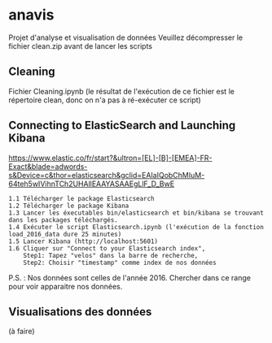 # anavis
Projet d'analyse et visualisation de données
Veuillez décompresser le fichier clean.zip avant de lancer les scripts

## Cleaning
    
Fichier Cleaning.ipynb (le résultat de l'exécution de ce fichier est le répertoire clean, donc on n'a pas à ré-exécuter ce script)

## Connecting to ElasticSearch and Launching Kibana

https://www.elastic.co/fr/start?&ultron=[EL]-[B]-[EMEA]-FR-Exact&blade=adwords-s&Device=c&thor=elasticsearch&gclid=EAIaIQobChMIuM-64teh5wIVihnTCh2UHAllEAAYASAAEgLlF_D_BwE

    1.1 Télécharger le package Elasticsearch 
    1.2 Télécharger le package Kibana
    1.3 Lancer les éxecutables bin/elasticsearch et bin/kibana se trouvant dans les packages téléchargés.
    1.4 Exécuter le script Elasticsearch.ipynb (l'exécution de la fonction load_2016_data dure 25 minutes)
    1.5 Lancer Kibana (http://localhost:5601)
    1.6 Cliquer sur "Connect to your Elasticsearch index", 
        Step1: Tapez "velos" dans la barre de recherche,  
        Step2: Choisir "timestamp" comme index de nos données

P.S. : Nos données sont celles de l'année 2016. Chercher dans ce range pour voir apparaitre nos données. 

## Visualisations des données

(à faire)
